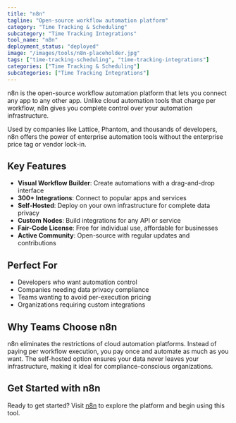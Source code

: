 ```yaml
---
title: "n8n"
tagline: "Open-source workflow automation platform"
category: "Time Tracking & Scheduling"
subcategory: "Time Tracking Integrations"
tool_name: "n8n"
deployment_status: "deployed"
image: "/images/tools/n8n-placeholder.jpg"
tags: ["time-tracking-scheduling", "time-tracking-integrations"]
categories: ["Time Tracking & Scheduling"]
subcategories: ["Time Tracking Integrations"]
---
```

n8n is the open-source workflow automation platform that lets you connect any app to any other app. Unlike cloud automation tools that charge per workflow, n8n gives you complete control over your automation infrastructure.

Used by companies like Lattice, Phantom, and thousands of developers, n8n offers the power of enterprise automation tools without the enterprise price tag or vendor lock-in.

## Key Features
- **Visual Workflow Builder**: Create automations with a drag-and-drop interface
- **300+ Integrations**: Connect to popular apps and services
- **Self-Hosted**: Deploy on your own infrastructure for complete data privacy
- **Custom Nodes**: Build integrations for any API or service
- **Fair-Code License**: Free for individual use, affordable for businesses
- **Active Community**: Open-source with regular updates and contributions

## Perfect For
- Developers who want automation control
- Companies needing data privacy compliance
- Teams wanting to avoid per-execution pricing
- Organizations requiring custom integrations

## Why Teams Choose n8n
n8n eliminates the restrictions of cloud automation platforms. Instead of paying per workflow execution, you pay once and automate as much as you want. The self-hosted option ensures your data never leaves your infrastructure, making it ideal for compliance-conscious organizations.

## Get Started with n8n

Ready to get started? Visit [n8n](https://n8n.io) to explore the platform and begin using this tool.

